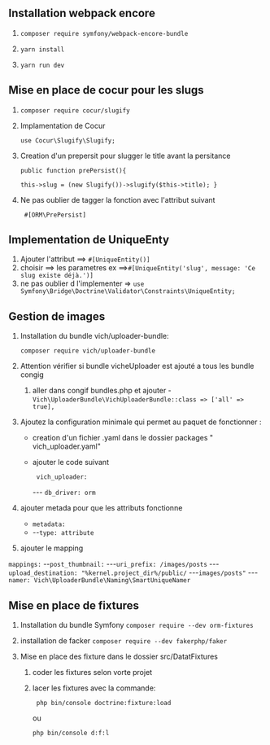 ## Installation webpack encore

1.  `composer require symfony/webpack-encore-bundle`

2.  `yarn install`

3.  `yarn run dev`

## Mise en place de cocur pour les slugs

1. `composer require cocur/slugify`

2. Implamentation de Cocur

   `use Cocur\Slugify\Slugify;`

3. Creation d'un prepersit pour slugger le title avant la persitance

   `public function prePersist(){`

   `this->slug = (new Slugify())->slugify($this->title); }`

4. Ne pas oublier de tagger la fonction avec l'attribut suivant

   ` #[ORM\PrePersist]`

## Implementation de UniqueEnty

1. Ajouter l'attribut ==> `#[UniqueEntity()]`
2. choisir ==> les parametres ex ==>`#[UniqueEntity('slug', message: 'Ce slug existe déjà.')]`
3. ne pas oublier d l'implementer => `use Symfony\Bridge\Doctrine\Validator\Constraints\UniqueEntity;`

## Gestion de images

1. Installation du bundle vich/uploader-bundle:

   `composer require vich/uploader-bundle`

2. Attention vérifier si bundle vicheUploader est ajouté a tous les bundle congig

   1. aller dans congif bundles.php et ajouter - `Vich\UploaderBundle\VichUploaderBundle::class => ['all' => true],`

3. Ajoutez la configuration minimale qui permet au paquet de fonctionner :

   - creation d'un fichier .yaml dans le dossier packages " vich_uploader.yaml"
   - ajouter le code suivant

     ` vich_uploader:`

     --- `db_driver: orm`

4. ajouter metada pour que les attributs fonctionne

   - `metadata:`
   - --`type: attribute`

5. ajouter le mapping

`mappings:`
--`post_thumbnail:`
---`uri_prefix: /images/posts`
---`upload_destination: "%kernel.project_dir%/public/`
---`images/posts"`
---`namer: Vich\UploaderBundle\Naming\SmartUniqueNamer`

## Mise en place de fixtures

1. Installation du bundle Symfony
   `composer require --dev orm-fixtures`

2. installation de facker
   `composer require --dev fakerphp/faker`

3. Mise en place des fixture dans le dossier src/DatatFixtures

   1. coder les fixtures selon vorte projet
   2. lacer les fixtures avec la commande:

      ` php bin/console doctrine:fixture:load`

      ou

      `php bin/console d:f:l`

